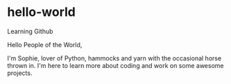 # hello-world
Learning Github

Hello People of the World,

I'm Sophie, lover of Python, hammocks and yarn with the occasional horse thrown in.
I'm here to learn more about coding and work on some awesome projects.

